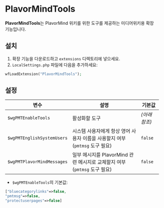 # PlavorMindTools
**PlavorMindTools**는 PlavorMind 위키를 위한 도구를 제공하는 미디어위키용 확장 기능입니다.
## 설치
1. 확장 기능을 다운로드하고 `extensions` 디렉토리에 넣으세요.
1. `LocalSettings.php` 파일에 다음을 추가하세요:
```php
wfLoadExtension("PlavorMindTools");
```
## 설정
|변수|설명|기본값|
|-|-|-|
|`$wgPMTEnableTools`|활성화할 도구|_(아래 참조)_|
|`$wgPMTEnglishSystemUsers`|시스템 사용자에게 항상 영어 사용자 이름을 사용할지 여부 (`pmtmsg` 도구 필요)|`false`|
|`$wgPMTPlavorMindMessages`|일부 메시지를 PlavorMind 관련 메시지로 교체할지 여부 (`pmtmsg` 도구 필요)|`false`|
* `$wgPMTEnableTools`의 기본값:
```php
["bluecategorylinks"=>false,
"pmtmsg"=>false,
"protectuserpages"=>false]
```
